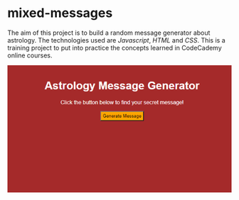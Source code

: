 # mixed-messages

The aim of this project is to build a random message generator about astrology.
The technologies used are *Javascript*, *HTML* and *CSS*.
This is a training project to put into practice the concepts learned in CodeCademy online courses.

[![Git Hub Page](/images/git-hub-pages.png)](https://luissberenguer.github.io/mixed-messages/)
